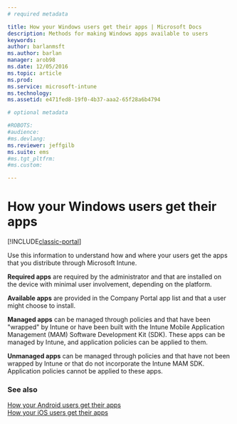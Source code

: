 ```yaml
---
# required metadata

title: How your Windows users get their apps | Microsoft Docs
description: Methods for making Windows apps available to users
keywords:
author: barlanmsft
ms.author: barlan
manager: arob98
ms.date: 12/05/2016
ms.topic: article
ms.prod:
ms.service: microsoft-intune
ms.technology:
ms.assetid: e471fed8-19f0-4b37-aaa2-65f28a6b4794

# optional metadata

#ROBOTS:
#audience:
#ms.devlang:
ms.reviewer: jeffgilb
ms.suite: ems
#ms.tgt_pltfrm:
#ms.custom:

---
```



# How your Windows users get their apps

[!INCLUDE[classic-portal](../includes/classic-portal.md)]

Use this information to understand how and where your users get the apps that you distribute through Microsoft Intune.

**Required apps** are required by the administrator and that are installed on the device with minimal user involvement, depending on the platform.

**Available apps** are provided in the Company Portal app list and that a user might choose to install.

**Managed apps** can be managed through policies and that have been "wrapped" by Intune or have been built with the Intune Mobile Application Management (MAM) Software Development Kit (SDK). These apps can be managed by Intune, and application policies can be applied to them.

**Unmanaged apps** can be managed through policies and that have not been wrapped by Intune or that do not incorporate the Intune MAM SDK. Application policies cannot be applied to these apps.

### See also
[How your Android users get their apps](how-your-android-users-get-their-apps.md)</br>
[How your iOS users get their apps](how-your-ios-users-get-their-apps.md)

